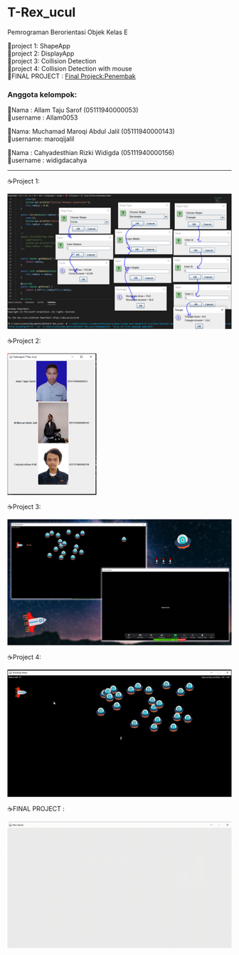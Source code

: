 # T-Rex_ucul
Pemrograman Berorientasi Objek Kelas E  

📗project 1: ShapeApp     
📗project 2: DisplayApp             
📗project 3: Collision Detection                
📗project 4: Collision Detection with mouse                 
📗FINAL PROJECT : <a href="https://github.com/widigdacahya/T-Rex_ucul/tree/main/FinalProject">Final Projeck:Penembak</a>                  

### Anggota kelompok:  

🦖Nama : Allam Taju Sarof (05111940000053)    
🦖username : Allam0053

🦖Nama: Muchamad Maroqi Abdul Jalil (05111940000143)  
🦖username: maroqijalil

🦖Nama : Cahyadesthian Rizki Widigda (05111940000156)     
🦖username : widigdacahya

---------------------------------------
☕️Project 1:            

<img src="screenshot/projectShape.PNG" width="700">
            
☕️Project 2:            
      
<img src="screenshot/project2.PNG" width="200">

☕️Project 3:            
      
<img src="screenshot/preview3.jpg" width="700">

☕️Project 4:            
      
<img src="screenshot/collision_with_mouse.gif" width="700">

☕️FINAL PROJECT :       
      
<img src="FinalProject/Screenshot/splash.gif" width="700">

